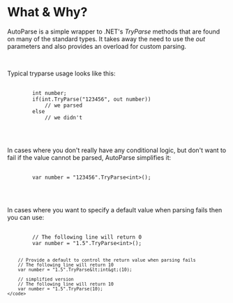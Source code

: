 <h1>What & Why?</h1>
<p>AutoParse is a simple wrapper to .NET's <i>TryParse</i> methods that are found on many of the standard types.  It takes away the need to use the <i>out</i> parameters and also provides an overload for custom parsing.</p>
<br/>
<p>Typical tryparse usage looks like this:</p>
<pre>
	<code>
		int number;
		if(int.TryParse("123456", out number))
			// we parsed
		else
			// we didn't
	</code>
</pre>
<br/>
<p>In cases where you don't really have any conditional logic, but don't want to fail if the value cannot be parsed, AutoParse simplifies it:</p>
<pre>
	<code>
		var number = "123456".TryParse&lt;int&gt;();
	</code>
</pre>
<br/>
<p>In cases where you want to specify a default value when parsing fails then you can use:</p>
<pre>
	<code>
		// The following line will return 0
		var number = "1.5".TryParse&lt;int&gt;();
		
		// Provide a default to control the return value when parsing fails
		// The following line will return 10
		var number = "1.5".TryParse&lt;int&gt;(10);		
		
		// simplified version
		// The following line will return 10
		var number = "1.5".TryParse(10);
	</code>
</pre>